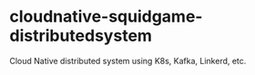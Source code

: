 # cloudnative-squidgame-distributedsystem
Cloud Native distributed system using K8s, Kafka, Linkerd, etc.
